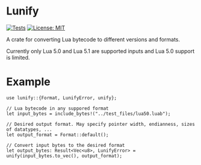 # Lunify

[![Tests](https://github.com/ve5li/lunify/workflows/Tests/badge.svg)](https://github.com/ve5li/lunify/actions?query=workflow%3ATests)
[![License: MIT](https://img.shields.io/badge/License-MIT-green.svg)](https://opensource.org/licenses/MIT)

A crate for converting Lua bytecode to different versions and formats.

Currently only Lua 5.0 and Lua 5.1 are supported inputs and Lua 5.0 support is limited.

# Example
```
use lunify::{Format, LunifyError, unify};

// Lua bytecode in any suppored format
let input_bytes = include_bytes!("../test_files/lua50.luab");

// Desired output format. May specify pointer width, endianness, sizes of datatypes, ...
let output_format = Format::default();

// Convert input bytes to the desired format
let output_bytes: Result<Vec<u8>, LunifyError> = unify(input_bytes.to_vec(), output_format);
```
